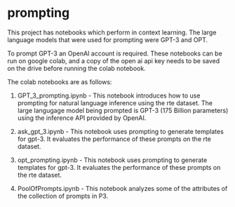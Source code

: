 # prompting

This project has notebooks which perform in context learning. The large language models that were used for prompting were GPT-3 and OPT.

To prompt GPT-3 an OpenAI account is required. These notebooks can be run on google colab, and a copy of the open ai api key needs to be saved on the drive before running the colab notebook.

The colab notebooks are as follows:
1. GPT_3_prompting.ipynb - This notebook introduces how to use prompting for natural language inference using the rte dataset. The large langugage model being prompted is GPT-3 (175 Billion parameters) using the inference API provided by OpenAI.

2. ask_gpt_3.ipynb - This notebook uses prompting to generate templates for gpt-3. It evaluates the performance of these prompts on the rte dataset.

3. opt_prompting.ipynb - This notebook uses prompting to generate templates for gpt-3. It evaluates the performance of these prompts on the rte dataset.

4. PoolOfPrompts.ipynb - This notebook analyzes some of the attributes of the collection of prompts in P3.
